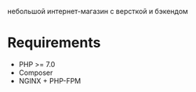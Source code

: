 
небольшой интернет-магазин с версткой и бэкендом


# Requirements
- PHP >= 7.0
- Composer
- NGINX + PHP-FPM


